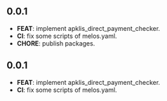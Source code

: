 ## 0.0.1

 - **FEAT**: implement apklis_direct_payment_checker.
 - **CI**: fix some scripts of melos.yaml.
 - **CHORE**: publish packages.

## 0.0.1

 - **FEAT**: implement apklis_direct_payment_checker.
 - **CI**: fix some scripts of melos.yaml.

